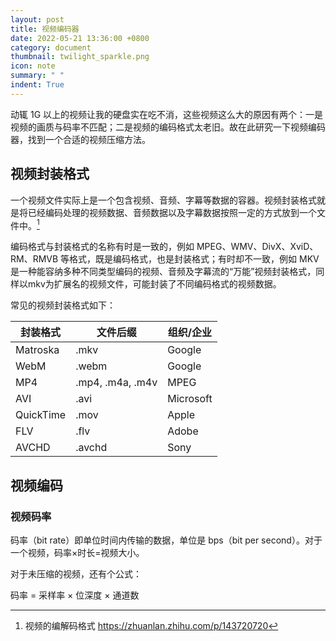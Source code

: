 ```yaml
---
layout: post
title: 视频编码器
date: 2022-05-21 13:36:00 +0800
category: document
thumbnail: twilight_sparkle.png
icon: note
summary: " "
indent: True
---
```


动辄 1G 以上的视频让我的硬盘实在吃不消，这些视频这么大的原因有两个：一是视频的画质与码率不匹配；二是视频的编码格式太老旧。故在此研究一下视频编码器，找到一个合适的视频压缩方法。

## 视频封装格式

一个视频文件实际上是一个包含视频、音频、字幕等数据的容器。​ 视频封装格式就是将已经编码处理的视频数据、音频数据以及字幕数据按照一定的方式放到一个文件中。[^1]

编码格式与封装格式的名称有时是一致的，例如 MPEG、WMV、DivX、XviD、RM、RMVB 等格式，既是编码格式，也是封装格式；有时却不一致，例如 MKV 是一种能容纳多种不同类型编码的视频、音频及字幕流的“万能”视频封装格式，同样以mkv为扩展名的视频文件，可能封装了不同编码格式的视频数据。

常见的视频封装格式如下：

|封装格式|文件后缀|组织/企业|
|-------|-------|----|
|Matroska|.mkv|Google|
|WebM|.webm|Google|
|MP4|.mp4, .m4a, .m4v|MPEG|
|AVI|.avi|Microsoft|
|QuickTime|.mov|Apple|
|FLV|.flv|Adobe|
|AVCHD|.avchd|Sony|

[^1]: 视频的编解码格式 <https://zhuanlan.zhihu.com/p/143720720>

## 视频编码

### 视频码率

码率（bit rate）即单位时间内传输的数据，单位是 bps（bit per second）。对于一个视频，码率×时长=视频大小。

对于未压缩的视频，还有个公式：

码率 = 采样率 × 位深度 × 通道数

